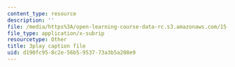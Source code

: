 ```yaml
---
content_type: resource
description: ''
file: /media/https%3A/open-learning-course-data-rc.s3.amazonaws.com/15-071-the-analytics-edge-spring-2017/d190fc958c2e56b5953773a3b5a208e9_YaEufT_7EbU.vtt
file_type: application/x-subrip
resourcetype: Other
title: 3play caption file
uid: d190fc95-8c2e-56b5-9537-73a3b5a208e9
---
```

